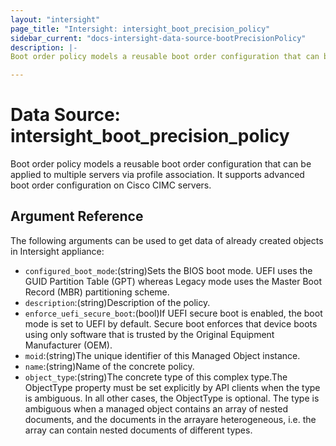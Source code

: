 ```yaml
---
layout: "intersight"
page_title: "Intersight: intersight_boot_precision_policy"
sidebar_current: "docs-intersight-data-source-bootPrecisionPolicy"
description: |-
Boot order policy models a reusable boot order configuration that can be applied to multiple servers via profile association. It supports advanced boot order configuration on Cisco CIMC servers.

---
```


# Data Source: intersight_boot_precision_policy
Boot order policy models a reusable boot order configuration that can be applied to multiple servers via profile association. It supports advanced boot order configuration on Cisco CIMC servers.

## Argument Reference
The following arguments can be used to get data of already created objects in Intersight appliance:
* `configured_boot_mode`:(string)Sets the BIOS boot mode. UEFI uses the GUID Partition Table (GPT) whereas Legacy mode uses the Master Boot Record (MBR) partitioning scheme.
* `description`:(string)Description of the policy.
* `enforce_uefi_secure_boot`:(bool)If UEFI secure boot is enabled, the boot mode is set to UEFI by default. Secure boot enforces that device boots using only software that is trusted by the Original Equipment Manufacturer (OEM).
* `moid`:(string)The unique identifier of this Managed Object instance.
* `name`:(string)Name of the concrete policy.
* `object_type`:(string)The concrete type of this complex type.The ObjectType property must be set explicitly by API clients when the type is ambiguous. In all other cases, the ObjectType is optional. The type is ambiguous when a managed object contains an array of nested documents, and the documents in the arrayare heterogeneous, i.e. the array can contain nested documents of different types.
